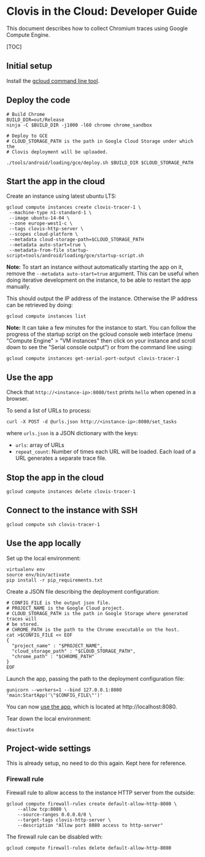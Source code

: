 # Clovis in the Cloud: Developer Guide

This document describes how to collect Chromium traces using Google Compute
Engine.

[TOC]

## Initial setup

Install the [gcloud command line tool][1].

## Deploy the code

```shell
# Build Chrome
BUILD_DIR=out/Release
ninja -C $BUILD_DIR -j1000 -l60 chrome chrome_sandbox

# Deploy to GCE
# CLOUD_STORAGE_PATH is the path in Google Cloud Storage under which the
# Clovis deployment will be uploaded.

./tools/android/loading/gce/deploy.sh $BUILD_DIR $CLOUD_STORAGE_PATH
```

## Start the app in the cloud

Create an instance using latest ubuntu LTS:

```shell
gcloud compute instances create clovis-tracer-1 \
 --machine-type n1-standard-1 \
 --image ubuntu-14-04 \
 --zone europe-west1-c \
 --tags clovis-http-server \
 --scopes cloud-platform \
 --metadata cloud-storage-path=$CLOUD_STORAGE_PATH
 --metadata auto-start=true \
 --metadata-from-file startup-script=tools/android/loading/gce/startup-script.sh
```

**Note:** To start an instance without automatically starting the app on it,
remove the `--metadata auto-start=true` argument. This can be useful when doing
iterative development on the instance, to be able to restart the app manually.

This should output the IP address of the instance.
Otherwise the IP address can be retrieved by doing:

```shell
gcloud compute instances list
```

**Note:** It can take a few minutes for the instance to start. You can follow
the progress of the startup script on the gcloud console web interface (menu
"Compute Engine" > "VM instances" then click on your instance and scroll down to
see the "Serial console output") or from the command line using:

```shell
gcloud compute instances get-serial-port-output clovis-tracer-1
```

## Use the app

Check that `http://<instance-ip>:8080/test` prints `hello` when opened in a
browser.

To send a list of URLs to process:

```shell
curl -X POST -d @urls.json http://<instance-ip>:8080/set_tasks
```

where `urls.json` is a JSON dictionary with the keys:

*   `urls`: array of URLs
*   `repeat_count`: Number of times each URL will be loaded. Each load of a URL
    generates a separate trace file.

## Stop the app in the cloud

```shell
gcloud compute instances delete clovis-tracer-1
```

## Connect to the instance with SSH

```shell
gcloud compute ssh clovis-tracer-1
```

## Use the app locally

Set up the local environment:

```shell
virtualenv env
source env/bin/activate
pip install -r pip_requirements.txt
```

Create a JSON file describing the deployment configuration:

```shell
# CONFIG_FILE is the output json file.
# PROJECT_NAME is the Google Cloud project.
# CLOUD_STORAGE_PATH is the path in Google Storage where generated traces will
# be stored.
# CHROME_PATH is the path to the Chrome executable on the host.
cat >$CONFIG_FILE << EOF
{
  "project_name" : "$PROJECT_NAME",
  "cloud_storage_path" : "$CLOUD_STORAGE_PATH",
  "chrome_path" : "$CHROME_PATH"
}
EOF
```

Launch the app, passing the path to the deployment configuration file:

```shell
gunicorn --workers=1 --bind 127.0.0.1:8080 'main:StartApp('\"$CONFIG_FILE\"')'
```

You can now [use the app][2], which is located at http://localhost:8080.

Tear down the local environment:

```shell
deactivate
```

## Project-wide settings

This is already setup, no need to do this again.
Kept here for reference.

### Firewall rule

Firewall rule to allow access to the instance HTTP server from the outside:

```shell
gcloud compute firewall-rules create default-allow-http-8080 \
    --allow tcp:8080 \
    --source-ranges 0.0.0.0/0 \
    --target-tags clovis-http-server \
    --description "Allow port 8080 access to http-server"
```

The firewall rule can be disabled with:

```shell
gcloud compute firewall-rules delete default-allow-http-8080
```

[1]: https://cloud.google.com/sdk
[2]: #Use-the-app
